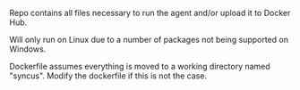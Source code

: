 Repo contains all files necessary to run the agent and/or upload it to Docker Hub.

Will only run on Linux due to a number of packages not being supported on Windows.

Dockerfile assumes everything is moved to a working directory named "syncus". Modify the dockerfile if this is not the case.
